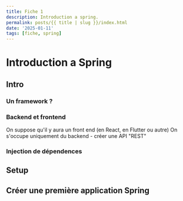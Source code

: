 ```yaml
---
title: Fiche 1
description: Introduction a spring.
permalink: posts/{{ title | slug }}/index.html
date: '2025-01-11'
tags: [fiche, spring]
---
```


# Introduction a Spring

## Intro

### Un framework ?

### Backend et frontend

On suppose qu'il y aura un front end (en React, en Flutter ou autre)
On s'occupe uniquement du backend - créer une API "REST"

### Injection de dépendences

## Setup

## Créer une première application Spring
